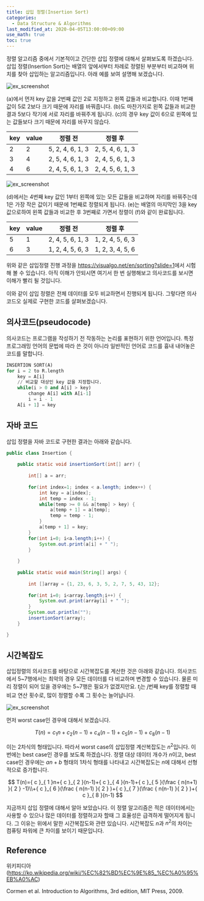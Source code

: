 ```yaml
---
title: 삽입 정렬(Insertion Sort)
categories: 
  - Data Structure & Algorithms
last_modified_at: 2020-04-05T13:00:00+09:00
use_math: true
toc: true
---
```



정렬 알고리즘 중에서 기본적이고 간단한 삽입 정렬에 대해서 살펴보도록 하겠습니다. 삽입 정렬(Insertion Sort)는 배열의 앞에서부터 차례로 정렬된 부분부터 비교하며 위치를 찾아 삽입하는 알고리즘입니다. 아래 예를 보여 설명해 보겠습니다.


![ex_screenshot](https://i.imgur.com/JlOeSmH.png)


(a)에서 먼저 key 값을 2번째 값인 2로 지정하고 왼쪽 값들과 비교합니다. 이때 1번째 값이 5로 2보다 크기 때문에 자리를 바꿔줍니다. (b)도 마찬가지로 왼쪽 값들과 비교한 결과 5보다 작기에 서로 자리를 바꿔주게 됩니다. (c)의 경우 key 값이 6으로 왼쪽에 있는 값들보다 크기 때문에 자리를 바꾸지 않습다.


| key         | value         | 정렬 전       | 정렬 후        |
|----------------|----------------|----------------|----------------|
|       2         |      2          |   5, 2, 4, 6, 1, 3       |   2, 5, 4, 6, 1, 3   |
|       3         |      4          |   2, 5, 4, 6, 1, 3       |   2, 4, 5, 6, 1, 3   |
|       4         |      6          |   2, 4, 5, 6, 1, 3       |   2, 4, 5, 6, 1, 3   |


![ex_screenshot](https://i.imgur.com/Yrwd1fw.png)


(d)에서는 4번째 key 값인 1부터 왼쪽에 있는 모든 값들을 비교하며 자리를 바꿔주는데 1은 가장 작은 값이기 때문에 1번째로 정렬되게 됩니다. (e)는 배열의 마지막인 3을 key 값으로하여 왼쪽 값들과 비교한 후 3번째로 가면서 정렬이 (f)와 같이 완료됩니다.



| key         | value         | 정렬 전       | 정렬 후        |
|----------------|----------------|----------------|----------------|
|       5         |      1          |   2, 4, 5, 6, 1, 3       |   1, 2, 4, 5, 6, 3   |
|       6         |      3          |   1, 2, 4, 5, 6, 3       |   1, 2, 3, 4, 5, 6   |



위와 같은 삽입정렬 진행 과정을 <a href="https://visualgo.net/en/sorting?slide=1">https://visualgo.net/en/sorting?slide=1</a>에서 시험해 볼 수 있습니다. 아직 이해가 안되시면 여기서 한 번 실행해보고 의사코드를 보시면 이해가 빨리 될 것입니다.

이와 같이 삽입 정렬은 전체 데이터를 모두 비교하면서 진행되게 됩니다. 그렇다면 의사코드오 실제로 구현한 코드를 살펴보겠습니다.



## 의사코드(pseudocode)


의사코드는 프로그램을 작성하기 전 작동하는 논리를 표현하기 위한 언어입니다. 특정 프로그래밍 언어의 문법에 따라 쓴 것이 아니라 일반적인 언어로 코드를 흉내 내어놓은 코드를 말합니다.


```python
INSERTION SORT(A)
for i = 2 to R.length
	key = A[i]
    // 비교할 대상인 key 값을 지정합니다.
    while(i > 0 and A[i] > key)
		change A[i] with A[i-1]
        i = i - 1
    A[i + 1] = key
```



## 자바 코드


삽입 정렬을 자바 코드로 구현한 결과는 아래와 같습니다.

```java
public class Insertion {
	
	public static void insertionSort(int[] arr) {
		
		int[] a = arr;
		
		for(int index=1; index < a.length; index++) {
			int key = a[index];
			int temp = index - 1;
			while(temp >= 0 && a[temp] > key) {
				a[temp + 1] = a[temp];
				temp = temp - 1;
			}
			a[temp + 1] = key;
		}
		for(int i=0; i<a.length;i++) {
			System.out.print(a[i] + " ");
		}
		
	}
	
	public static void main(String[] args) {
		
		int []array = {1, 23, 6, 3, 5, 2, 7, 5, 43, 12};
		
		for(int i=0; i<array.length;i++) {
			System.out.print(array[i] + " ");
		}
		System.out.println("");
		insertionSort(array);
	}

}
```



## 시간복잡도


삽입정렬의 의사코드를 바탕으로 시간복잡도를 계산한 것은 아래와 같습니다. 의사코드에서 5~7행에서는 최악의 경우 모든 데이터를 다 비교하며 변경할 수 있습니다. 물론 미리 정렬이 되어 있을 경우에는 5~7행은 필요가 없겠지만요. $t_j$는 $j$번째 key를 정렬할 때 비교 연산 횟수로, 많이 정렬할 수록 그 횟수는 늘어납니다.


![ex_screenshot](https://i.imgur.com/iUaNqxd.png)


먼저 worst case인 경우에 대해서 보겠습니다.

$$T(n)={ c }_{ 1 }n+{ c }_{ 2 }(n-1)+{ c }_{ 4 }(n-1)+{ c }_{ 5 }(n-1)+{ c }_{ 8 }(n-1)$$

이는 2차식의 형태입니다. 따라서 worst case의 삽입정렬 계산복잡도는 $n^2$입니다. 이번에는 best case인 경우를 보도록 하겠습니다. 
정렬 대상 데이터 개수가 $n$이고, best case인 경우에는 $an+b$ 형태의 1차식 형태를 나타내고 시간복잡도는 $n$에 대해서 선형적으로 증가합니다.

$$
T(n)={ c }_{ 1 }n+{ c }_{ 2 }(n-1)+{ c }_{ 4 }(n-1)+{ c }_{ 5 }(\frac { n(n+1) }{ 2 } -1)\\+{ c }_{ 6 }(\frac { n(n-1) }{ 2 } )+{ c }_{ 7 }(\frac { n(n-1) }{ 2 } )+{ c }_{ 8 }(n-1)
$$

지금까지 삽입 정렬에 대해서 알아 보았습니다. 이 정렬 알고리즘은 적은 데이터에서는 사용할 수 있으나 많은 데이터를 정렬하고자 할때 그 효율성은 급격하게 떨어지게 됩니다. 그 이유는 위에서 말한 시간복잡도와 관련 있습니다. 시간복잡도 $n$과 $n^2$의 차이는 컴퓨팅 파워에 큰 차이를 보이기 때문입니다.



## Reference

위키피디아(<a href="https://ko.wikipedia.org/wiki/%EC%82%BD%EC%9E%85_%EC%A0%95%EB%A0%AC">https://ko.wikipedia.org/wiki/%EC%82%BD%EC%9E%85_%EC%A0%95%EB%A0%AC)</a>

Cormen et al. Introduction to Algorithms, 3rd edition, MIT Press, 2009.

